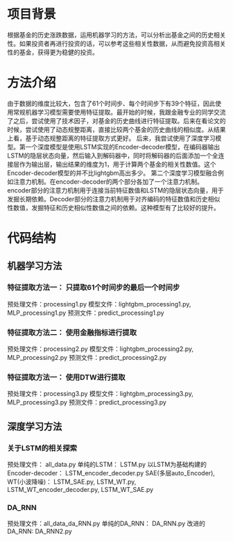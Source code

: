 # 项目背景
根据基金的历史涨跌数据，运用机器学习的方法，可以分析出基金之间的历史相关性。如果投资者再进行投资的话，可以参考这些相关性数据，从而避免投资高相关性的基金，获得更为稳健的投资。

# 方法介绍
由于数据的维度比较大，包含了61个时间步、每个时间步下有39个特征，因此使用常规机器学习模型需要使用特征提取。最开始的时候，我跟金融专业的同学交流了之后，尝试使用了技术因子，对基金的历史曲线进行特征提取。后来在看论文的时候，尝试使用了动态规整距离，直接比较两个基金的历史曲线的相似度。从结果上看，基于动态规整距离的特征提取方式更好。
后来，我尝试使用了深度学习模型。第一个深度模型是使用LSTM实现的Encoder-decoder模型，在编码器输出LSTM的隐层状态向量，然后输入到解码器中，同时将解码器的后面添加一个全连接层作为输出层，输出结果的维度为1，用于计算两个基金的相关性数值。这个Encoder-decoder模型的并不比lightgbm高出多少。
第二个深度学习模型融合例如注意力机制。在encoder-decoder的两个部分各加了一个注意力机制。encoder部分的注意力机制用于连接当前特征数值和LSTM的隐层状态向量，用于发掘长期依赖。Decoder部分的注意力机制用于对齐编码的特征数值和历史相似性数值，发掘特征和历史相似性数值之间的依赖。这种模型有了比较好的提升。


# 代码结构
## 机器学习方法
### 特征提取方法一： 只提取61个时间步的最后一个时间步
预处理文件：processing1.py
模型文件：lightgbm_processing1.py, MLP_processing1.py
预测文件：predict_processing1.py

### 特征提取方法二： 使用金融指标进行提取
预处理文件：processing2.py
模型文件：lightgbm_processing2.py, MLP_processing2.py
预测文件：predict_processing2.py

### 特征提取方法一： 使用DTW进行提取
预处理文件：processing3.py
模型文件：lightgbm_processing3.py, MLP_processing3.py
预测文件：predict_processing3.py

## 深度学习方法
### 关于LSTM的相关探索
预处理文件： all_data.py
单纯的LSTM： LSTM.py
以LSTM为基础构建的Encoder-decoder： LSTM_encoder_decoder.py
SAE(多层auto_Encoder), WT(小波降噪)： LSTM_SAE.py, LSTM_WT.py, LSTM_WT_encoder_decoder.py, LSTM_WT_SAE.py

### DA_RNN
预处理文件：all_data_da_RNN.py
单纯的DA_RNN： DA_RNN.py
改进的DA_RNN: DA_RNN2.py